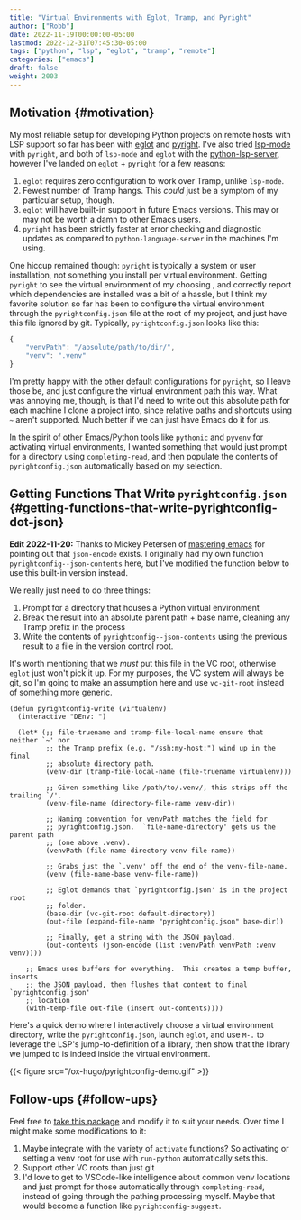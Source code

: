 ```yaml
---
title: "Virtual Environments with Eglot, Tramp, and Pyright"
author: ["Robb"]
date: 2022-11-19T00:00:00-05:00
lastmod: 2022-12-31T07:45:30-05:00
tags: ["python", "lsp", "eglot", "tramp", "remote"]
categories: ["emacs"]
draft: false
weight: 2003
---
```


## Motivation {#motivation}

My most reliable setup for developing Python projects on remote hosts with LSP support
 so far has been with [eglot](https://github.com/joaotavora/eglot) and [pyright](https://github.com/microsoft/pyright).  I've also tried [lsp-mode](https://emacs-lsp.github.io/lsp-mode/) with `pyright`, and
both of `lsp-mode` and `eglot` with the [python-lsp-server](https://github.com/python-lsp/python-lsp-server), however I've landed on `eglot` +
`pyright` for a few reasons:

1.  `eglot` requires zero configuration to work over Tramp, unlike `lsp-mode`.
2.  Fewest number of Tramp hangs.  This _could_ just be a symptom of my particular setup,
    though.
3.  `eglot` will have built-in support in future Emacs versions.  This may or may not be
    worth a damn to other Emacs users.
4.  `pyright` has been strictly faster at error checking and diagnostic updates as
    compared to `python-language-server` in the machines I'm using.

One hiccup remained though: `pyright` is typically a system or user installation, not
something you install per virtual environment.  Getting `pyright` to see the virtual
environment of my choosing , and correctly report which dependencies are installed was a
bit of a hassle, but I think my favorite solution so far has been to configure the virtual
environment through the `pyrightconfig.json` file at the root of my project, and just have
this file ignored by git.  Typically, `pyrightconfig.json` looks like this:

```js
{
    "venvPath": "/absolute/path/to/dir/",
    "venv": ".venv"
}
```

I'm pretty happy with the other default configurations for `pyright`, so I leave those be,
and just configure the virtual environment path this way.  What was annoying me, though,
is that I'd need to write out this absolute path for each machine I clone a project into,
since relative paths and shortcuts using `~` aren't supported.  Much better if we can just
have Emacs do it for us.

In the spirit of other Emacs/Python tools like `pythonic` and `pyvenv` for activating virtual
environments, I wanted something that would just prompt for a directory using
`completing-read`, and then populate the contents of `pyrightconfig.json` automatically based
on my selection.


## Getting Functions That Write `pyrightconfig.json` {#getting-functions-that-write-pyrightconfig-dot-json}

**Edit 2022-11-20:** Thanks to Mickey Petersen of [mastering emacs](https://www.masteringemacs.org/) for pointing out that
`json-encode` exists.  I originally had my own function `pyrightconfig--json-contents` here,
but I've modified the function below to use this built-in version instead.

We really just need to do three things:

1.  Prompt for a directory that houses a Python virtual environment
2.  Break the result into an absolute parent path + base name, cleaning any Tramp prefix in
    the process
3.  Write the contents of `pyrightconfig--json-contents` using the previous result to a file
    in the version control root.

It's worth mentioning that we _must_ put this file in the VC root, otherwise `eglot` just
won't pick it up.  For my purposes, the VC system will always be git, so I'm going to make
an assumption here and use `vc-git-root` instead of something more generic.

```emacs-lisp
(defun pyrightconfig-write (virtualenv)
  (interactive "DEnv: ")

  (let* (;; file-truename and tramp-file-local-name ensure that neither `~' nor
         ;; the Tramp prefix (e.g. "/ssh:my-host:") wind up in the final
         ;; absolute directory path.
         (venv-dir (tramp-file-local-name (file-truename virtualenv)))

         ;; Given something like /path/to/.venv/, this strips off the trailing `/'.
         (venv-file-name (directory-file-name venv-dir))

         ;; Naming convention for venvPath matches the field for
         ;; pyrightconfig.json.  `file-name-directory' gets us the parent path
         ;; (one above .venv).
         (venvPath (file-name-directory venv-file-name))

         ;; Grabs just the `.venv' off the end of the venv-file-name.
         (venv (file-name-base venv-file-name))

         ;; Eglot demands that `pyrightconfig.json' is in the project root
         ;; folder.
         (base-dir (vc-git-root default-directory))
         (out-file (expand-file-name "pyrightconfig.json" base-dir))

         ;; Finally, get a string with the JSON payload.
         (out-contents (json-encode (list :venvPath venvPath :venv venv))))

    ;; Emacs uses buffers for everything.  This creates a temp buffer, inserts
    ;; the JSON payload, then flushes that content to final `pyrightconfig.json'
    ;; location
    (with-temp-file out-file (insert out-contents))))
```

Here's a quick demo where I interactively choose a virtual environment directory, write
the `pyrightconfig.json`, launch `eglot`, and use `M-.` to leverage the LSP's jump-to-definition
of a library, then show that the library we jumped to is indeed inside the virtual
environment.

{{< figure src="/ox-hugo/pyrightconfig-demo.gif" >}}


## Follow-ups {#follow-ups}

Feel free to [take this package](https://github.com/renzmann/.emacs.d/blob/30480545b04ac05448af32bd796d8cb8edda531f/site-lisp/pyrightconfig.el) and modify it to suit your needs.  Over time I
might make some modifications to it:

1.  Maybe integrate with the variety of `activate` functions?  So activating or setting a
    venv root for use with `run-python` automatically sets this.
2.  Support other VC roots than just git
3.  I'd love to get to VSCode-like intelligence about common venv locations and
    just prompt for those automatically through `completing-read`, instead of going
    through the pathing processing myself.  Maybe that would become a function
    like `pyrightconfig-suggest`.
